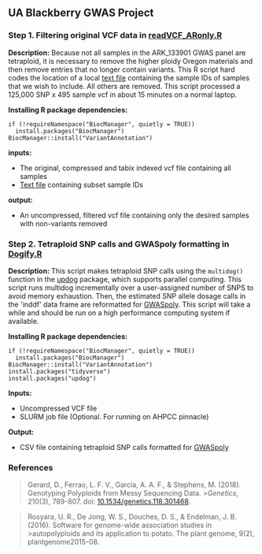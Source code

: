
## **UA Blackberry GWAS Project**

### **Step 1. Filtering original VCF data in [readVCF_ARonly.R]()**

**Description:** Because not all samples in the ARK_133901 GWAS panel are tetraploid, it is necessary to remove the higher ploidy Oregon materials and then remove entries that no longer contain variants.  This R script hard codes the location of a local [text file]() containing the sample IDs of samples that we wish to include.  All others are removed.  This script processed a 125,000 SNP x 495 sample vcf in about 15 minutes on a normal laptop.

**Installing R package dependencies:**

    if (!requireNamespace("BiocManager", quietly = TRUE))
      install.packages("BiocManager")
    BiocManager::install("VariantAnnotation")

**inputs:**

* The original, compressed and tabix indexed vcf file containing all samples
* [Text file]() containing subset sample IDs
  
**output:**

* An uncompressed, filtered vcf file containing only the desired samples with non-variants removed

### **Step 2. Tetraploid SNP calls and GWASpoly formatting in [Dogify.R]()**

**Description:** This script makes tetraploid SNP calls using the `multidog()` function in the [updog]("https://github.com/dcgerard/updog") package, which supports parallel computing. This script runs multidog incrementally over a user-assigned number of SNPS to avoid memory exhaustion.  Then, the estimated SNP allele dosage calls in the 'inddf' data frame are reformatted for [GWASpoly]("https://github.com/jendelman/GWASpoly").  This script will take a while and should be run on a high performance computing system if available. 

**Installing R package dependencies:**

    if (!requireNamespace("BiocManager", quietly = TRUE))
      install.packages("BiocManager")
    BiocManager::install("VariantAnnotation")
    install.packages("tidyverse")
    install.packages("updog")
    
**Inputs:** 

* Uncompressed VCF file
* SLURM job file (Optional. For running on AHPCC pinnacle)

**Output:**

* CSV file containing tetraploid SNP calls formatted for [GWASpoly]("https://github.com/jendelman/GWASpoly")

### **References**

>Gerard, D., Ferrao, L. F. V., Garcia, A. A. F., & Stephens, M. (2018). Genotyping Polyploids from Messy Sequencing Data. >*Genetics*, 210(3), 789-807. doi: [10.1534/genetics.118.301468](https://doi.org/10.1534/genetics.118.301468).

>Rosyara, U. R., De Jong, W. S., Douches, D. S., & Endelman, J. B. (2016). Software for genome-wide association studies in >autopolyploids and its application to potato. The plant genome, 9(2), plantgenome2015-08.



